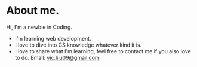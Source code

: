 # About me.
Hi, I'm a newbie in Coding.
- I'm learning web development.
- I love to dive into CS knowledge whatever kind it is.
- I love to share what I'm learning, feel free to contact me if you also love to do.
Email: vic.liiu09@gmail.com
